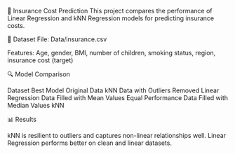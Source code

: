 📌 Insurance Cost Prediction
This project compares the performance of Linear Regression and kNN Regression models for predicting insurance costs.

📂 Dataset File: Data/insurance.csv

Features: Age, gender, BMI, number of children, smoking status, region, insurance cost (target)

🔍 Model Comparison

Dataset	Best Model
Original Data	kNN
Data with Outliers Removed	Linear Regression
Data Filled with Mean Values	Equal Performance
Data Filled with Median Values	kNN

📊 Results

kNN is resilient to outliers and captures non-linear relationships well.
Linear Regression performs better on clean and linear datasets.






